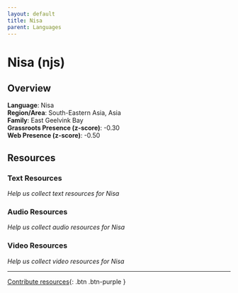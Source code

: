 ```yaml
---
layout: default
title: Nisa
parent: Languages
---
```


# Nisa (njs)

## Overview

**Language**: Nisa  
**Region/Area**: South-Eastern Asia, Asia  
**Family**: East Geelvink Bay  
**Grassroots Presence (z-score)**: -0.30  
**Web Presence (z-score)**: -0.50  

## Resources

### Text Resources
*Help us collect text resources for Nisa*

### Audio Resources
*Help us collect audio resources for Nisa*

### Video Resources
*Help us collect video resources for Nisa*

---

[Contribute resources](https://forms.office.com/e/1SfLJx3u1r){: .btn .btn-purple }
